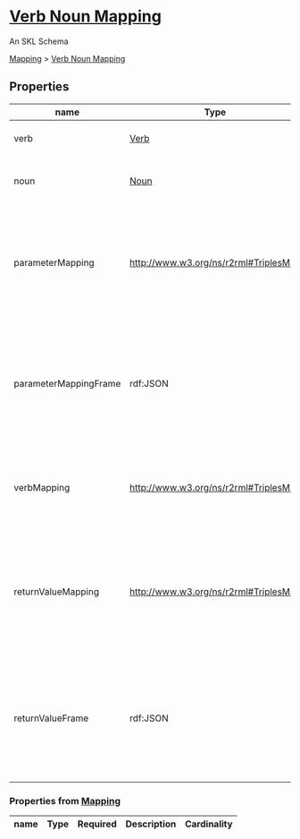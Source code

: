 <!--- This is an autogenerated file -->
# [Verb Noun Mapping](../../../schemas/core/verb-noun-mapping)

An SKL Schema



[Mapping](../../../schemas/core/mapping) > [Verb Noun Mapping](../../../schemas/core/verb-noun-mapping)

## Properties

| name | Type | Required | Description | Cardinality |
| ---- | ---- | ---- | ----------- | ---- |
| verb | [Verb](../../../schemas/core/verb) | true | The Verb that the Mapping translates from. | 1..1 |
| noun | [Noun](../../../schemas/core/noun) | true | The Noun that the Mapping uses to determine what action should be taken. | 1..1 |
| parameterMapping | http://www.w3.org/ns/r2rml#TriplesMap | false | An RML TriplesMap specifying how the standard parameters of the original Verb should be translated into the parameters of the target Verb. This field only gets used if `verbMapping` is also present. | 0..* |
| parameterMappingFrame | rdf:JSON | false | A JSON-LD Frame used to transform the JSON-LD returned by the parameterMapping into the format required by target Verb's parameters. This field only gets used if `verbMapping` and `parameterMapping` are also present. | 0..* |
| verbMapping | http://www.w3.org/ns/r2rml#TriplesMap | false | An RML TriplesMap specifying what target Verb should be executed depending on the parameters supplied to the original Verb. | 0..* |
| returnValueMapping | http://www.w3.org/ns/r2rml#TriplesMap | false | An RML TriplesMap specifying how the parameters of the Verb should be directly translated into a return value. If `returnValueMapping` is set, there should be no `verbMapping`, `parameterMapping`, or `parameterMappingFrame`. | 0..* |
| returnValueFrame | rdf:JSON | false | A JSON-LD Frame used to transform the JSON-LD returned by the `returnValueMapping` into a prefered format. This field overrides the `returnValueFrame` of the Verb. If not supplied, the Verb's `returnValueFrame` will be used instead. | 0..1 |

### Properties from [Mapping](../../../schemas/core/mapping)

| name | Type | Required | Description | Cardinality |
| ---- | ---- | ---- | ----------- | ---- |


